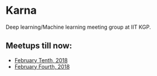 # Karna
Deep learning/Machine learning meeting group at IIT KGP.

## Meetups till now:
- [February Tenth, 2018](https://github.com/nishnik/Karna/blob/master/Minutes%20of%20the%20Meeting%20-%20February%2010th.MD)
- [February Fourth, 2018](https://github.com/nishnik/Karna/blob/master/Minutes%20of%20the%20Meeting%20-%20February%20fourth.MD)
